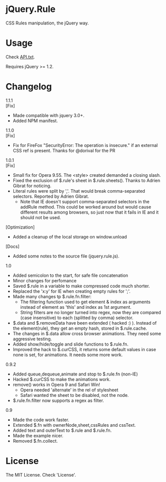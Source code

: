 # jQuery.Rule
CSS Rules manipulation, the jQuery way.

# Usage
Check [API.txt](API.txt).

Requires jQuery >= 1.2.

# Changelog
1.1.1
<br /> [Fix]
- Made compatible with jquery 3.0+.
- Added NPM manifest.

1.1.0
<br /> [Fix]
- Fix for FireFox "SecurityError: The operation is insecure." if an external CSS ref is present. Thanks for @dorival for the PR

1.0.1
<br /> [Fix]
- Small fix for Opera 9.55. The \<style\> created demanded a closing slash.
- Fixed the exclusion of $.rule's sheet in $.rule.sheets(). Thanks to Adrien Gibrat for noticing.
- Literal rules were split by ','. That would break comma-separated selectors. Reported by Adrien Gibrat.
  - Note that IE doesn't support comma-separated selectors in the addRule method. This could be worked around but would cause different results among browsers, so just now that it fails in IE and it should not be used.

[Optimization]
- Added a cleanup of the local storage on window.unload

[Docs]
- Added some notes to the source file (jquery.rule.js).

1.0
- Added semicolon to the start, for safe file concatenation
- Minor changes for perfomance
- Saved $.rule in a variable to make compressed code much shorter.
- Replaced the 'x:y' for IE when creating empty rules for ';'.
- Made many changes tp $.rule.fn.filter:
   * The filtering function used to get element & index as arguments instead of element as 'this' and index as 1st argument.
   * String filters are no longer turned into regex, now they are compared (case insensitive) to each (splitted by comma) selector.
- $.data and $.removeData have been extended ( hacked :) ). Instead of the element(rule), they get an empty hash, stored in $.rule.cache.
- The changes in $.data allow cross browser animations. They need some aggressive testing.
- Added show/hide/toggle and slide functions to $.rule.fn.
- Improved the hack to $.curCSS, it returns some default values in case none is set, for animations. It needs some more work.

0.9.2
- Added queue,dequeue,animate and stop to $.rule.fn (non-IE)
- Hacked $.curCSS to make the animations work.
- remove() works in Opera 9 and Safari Win!
  - Opera needed 'alternate' in the rel of stylesheet
  - Safari wanted the sheet to be disabled, not the node.
- $.rule.fn.filter now supports a regex as filter.

0.9
- Made the code work faster.
- Extended $.fn with ownerNode,sheet,cssRules and cssText.
- Added text and outerText to $.rule and $.rule.fn.
- Made the example nicer.
- Removed $.fn.collect.

# License
The MIT License. Check 'License'.